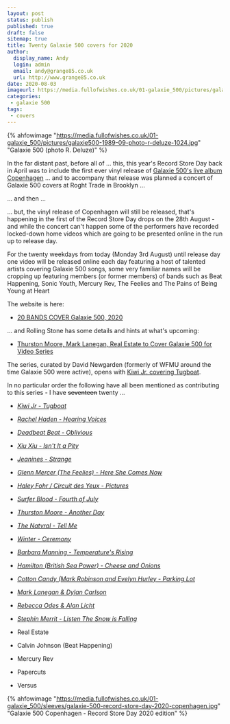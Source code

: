 ```yaml
---
layout: post
status: publish
published: true
draft: false
sitemap: true
title: Twenty Galaxie 500 covers for 2020
author:
  display_name: Andy
  login: admin
  email: andy@grange85.co.uk
  url: http://www.grange85.co.uk
date: 2020-08-03
imageurl: https://media.fullofwishes.co.uk/01-galaxie_500/pictures/galaxie500-1989-09-photo-r-deluze-1024.jpg
categories:
 - galaxie 500
tags:
 - covers
---
```


 {% ahfowimage "https://media.fullofwishes.co.uk/01-galaxie_500/pictures/galaxie500-1989-09-photo-r-deluze-1024.jpg" "Galaxie 500 (photo R. Deluze)" %}

In the far distant past, before all of ... this, this year's Record Store Day back in April was to include the first ever vinyl release of [Galaxie 500's live album Copenhagen](https://www.fullofwishes.co.uk/database/galaxie-500/releases/galaxie-500-copenhagen/#202020-rsd-lp) ... and to accompany that release was planned a concert of Galaxie 500 covers at Roght Trade in Brooklyn ...

... and then ... 

... but, the vinyl release of Copenhagen will still be released, that's happening in the first of the Record Store Day drops on the 28th August - and while the concert can't happen some of the performers have recorded locked-down home videos which are going to be presented online in the run up to release day.

For the twenty weekdays from today (Monday 3rd August) until release day one video will be released online each day featuring a host of talented artists covering Galaxie 500 songs, some very familiar names will be cropping up featuring members (or former members) of bands such as Beat Happening, Sonic Youth, Mercury Rev, The Feelies and The Pains of Being Young at Heart



The website is here:
 - [20 BANDS COVER Galaxie 500, 2020](https://www.20-20-20.com/twentysongs2020)

... and Rolling Stone has some details and hints at what's upcoming:
 - [Thurston Moore, Mark Lanegan, Real Estate to Cover Galaxie 500 for Video Series](https://www.rollingstone.com/music/music-news/thurston-moore-mark-lanegan-real-estate-galaxie-500-tribute-1038266/)

The series, curated by David Newgarden (formerly of WFMU around the time Galaxie 500 were active), opens with [Kiwi Jr. covering Tugboat](https://www.20-20-20.com/twentysongs2020).


In no particular order the following have all been mentioned as contributing to this series - I have ~~seventeen~~ twenty ...

 - _[Kiwi Jr - Tugboat](https://www.reddit.com/r/aheadfullofwishes/comments/i42rgv/day_1_of_the_galaxie_500_covers_project_was_kiwi/)_
 - _[Rachel Haden - Hearing Voices](https://www.reddit.com/r/aheadfullofwishes/comments/i3fltp/rachel_hadens_lovely_bassdriven_cover_of_hearing/)_
 - _[Deadbeat Beat - Oblivious](https://www.reddit.com/r/aheadfullofwishes/comments/i40iib/day_3_of_the_galaxie_500_covers_project_in_the/)_
 - _[Xiu Xiu - Isn't It a Pity](https://www.reddit.com/r/aheadfullofwishes/comments/i4ovbq/for_day_4_of_the_galaxie_500_covers_series_its/)_
 - _[Jeanines - Strange](https://www.reddit.com/r/aheadfullofwishes/comments/i58m7l/end_of_week_one_of_galaxie_500_covers_sees/)_
 - _[Glenn Mercer (The Feelies) - Here She Comes Now](https://www.reddit.com/r/aheadfullofwishes/comments/i70a44/week_two_of_the_galaxie_500_covers_series_opens/)_	
 - _[Haley Fohr / Circuit des Yeux - Pictures](https://www.reddit.com/r/aheadfullofwishes/comments/i7n7sn/nex_in_the_galaxie_500_covers_series_is_haley/)_
 - _[Surfer Blood - Fourth of July](https://www.reddit.com/r/aheadfullofwishes/comments/i88dit/surfer_blood_cover_fourth_of_july_in_todays/)_ 
 - _[Thurston Moore - Another Day](https://www.reddit.com/r/aheadfullofwishes/comments/i8vkna/todays_galaxie_500_cover_is_by_thurston_moore/)_
 - _[The Natvral - Tell Me](https://www.reddit.com/r/aheadfullofwishes/comments/i9gw5f/rounding_up_another_fab_week_of_the_galaxie_500/)_
 - _[Winter - Ceremony](https://www.reddit.com/r/aheadfullofwishes/comments/ibbi3y/week_three_of_the_galaxie_500_covers_series_opens/)_
 - _[Barbara Manning - Temperature's Rising](https://www.reddit.com/r/aheadfullofwishes/comments/iby9fw/beautiful_version_of_temperatures_rising_with_a/)_
 - _[Hamilton (British Sea Power) - Cheese and Onions](https://www.reddit.com/r/aheadfullofwishes/comments/ici8i3/todays_galaxie_500_cover_is_another_cover_of_a/)_
 - _[Cotton Candy (Mark Robinson and Evelyn Hurley - Parking Lot](https://www.reddit.com/r/aheadfullofwishes/comments/id6402/todays_galaxie_500_cover_is_cotton_candy_mark/)_
 - _[Mark Lanegan & Dylan Carlson](https://www.reddit.com/r/aheadfullofwishes/comments/idrezw/bringing_week_three_of_galaxie_500_covers_to_a/)_
 - _[Rebecca Odes & Alan Licht](https://www.reddit.com/r/aheadfullofwishes/comments/ifkmel/the_last_week_in_the_galaxie_500_covers_series/)_
 - _[Stephin Merrit - Listen The Snow is Falling](https://www.reddit.com/r/aheadfullofwishes/comments/ig71c7/another_cover_of_a_galaxie_500_cover_today/)_


 - Real Estate
 - Calvin Johnson (Beat Happening)
 - Mercury Rev
 - Papercuts
 - Versus


{% ahfowimage "https://media.fullofwishes.co.uk/01-galaxie_500/sleeves/galaxie-500-record-store-day-2020-copenhagen.jpg" "Galaxie 500 Copenhagen - Record Store Day 2020 edition" %}
	